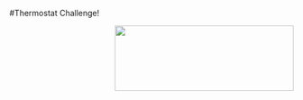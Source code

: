 #Thermostat Challenge!

<img align="right" src="https://image.ibb.co/jphmYH/tjs_readme.jpg" width="317" height="116"/>
